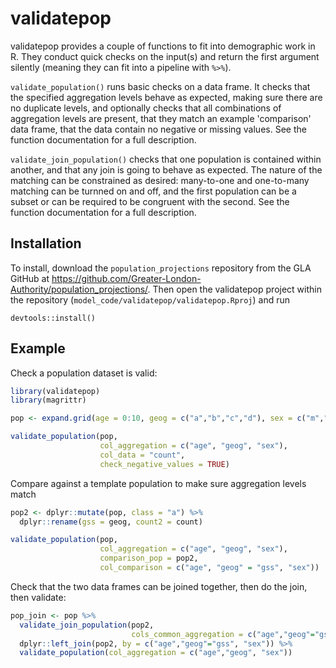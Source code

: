 # validatepop

validatepop provides a couple of functions to fit into demographic work in R. They conduct quick checks on the input(s) and return the first argument silently (meaning they can fit into a pipeline with `%>%`).

`validate_population()` runs basic checks on a data frame. It checks that the specified aggregation levels behave as expected, making sure there are no duplicate levels, and optionally checks that all combinations of aggregation levels are present, that they match an example 'comparison' data frame, that the data contain no negative or missing values. See the function documentation for a full description.

`validate_join_population()` checks that one population is contained within another, and that any join is going to behave as expected. The nature of the matching can be constrained as desired: many-to-one and one-to-many matching can be turnned on and off, and the first population can be a subset or can be required to be congruent with the second. See the function documentation for a full description.

## Installation

To install, download the `population_projections` repository from the GLA GitHub at https://github.com/Greater-London-Authority/population_projections/. Then open the validatepop project within the repository (`model_code/validatepop/validatepop.Rproj`) and run

```
devtools::install()
```


## Example

Check a population dataset is valid:

```r
library(validatepop)
library(magrittr)

pop <- expand.grid(age = 0:10, geog = c("a","b","c","d"), sex = c("m","f"), count = 100)

validate_population(pop,
                    col_aggregation = c("age", "geog", "sex"),
                    col_data = "count",
                    check_negative_values = TRUE)
```

Compare against a template population to make sure aggregation levels match
```r
pop2 <- dplyr::mutate(pop, class = "a") %>%
  dplyr::rename(gss = geog, count2 = count)

validate_population(pop,
                    col_aggregation = c("age", "geog", "sex"),
                    comparison_pop = pop2,
                    col_comparison = c("age", "geog" = "gss", "sex"))
```

Check that the two data frames can be joined together, then do the join, then validate:
```r
pop_join <- pop %>%
  validate_join_population(pop2,
                           cols_common_aggregation = c("age","geog"="gss", "sex")) %>%
  dplyr::left_join(pop2, by = c("age","geog"="gss", "sex")) %>%
  validate_population(col_aggregation = c("age","geog", "sex"))
```

